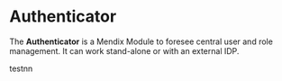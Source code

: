 # Authenticator

The **Authenticator** is a Mendix Module to foresee central user and role management. It can work stand-alone or with an external IDP.

testnn